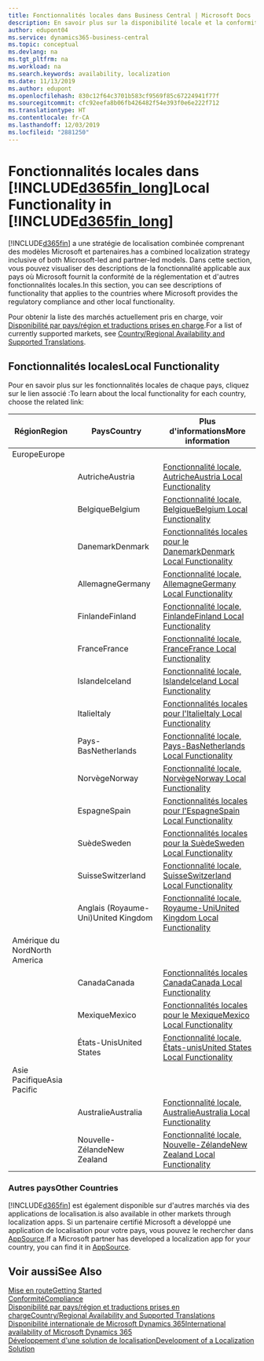 ```yaml
---
title: Fonctionnalités locales dans Business Central | Microsoft Docs
description: En savoir plus sur la disponibilité locale et la conformité de la réglementation de Dynamics 365 Business Central.
author: edupont04
ms.service: dynamics365-business-central
ms.topic: conceptual
ms.devlang: na
ms.tgt_pltfrm: na
ms.workload: na
ms.search.keywords: availability, localization
ms.date: 11/13/2019
ms.author: edupont
ms.openlocfilehash: 830c12f64c3701b583cf9569f85c67224941f77f
ms.sourcegitcommit: cfc92eefa8b06fb426482f54e393f0e6e222f712
ms.translationtype: HT
ms.contentlocale: fr-CA
ms.lasthandoff: 12/03/2019
ms.locfileid: "2881250"
---
```

# <a name="local-functionality-in-included365fin_longincludesd365fin_long_mdmd"></a><span data-ttu-id="99345-103">Fonctionnalités locales dans [!INCLUDE[d365fin_long](includes/d365fin_long_md.md)]</span><span class="sxs-lookup"><span data-stu-id="99345-103">Local Functionality in [!INCLUDE[d365fin_long](includes/d365fin_long_md.md)]</span></span>
[!INCLUDE[d365fin](includes/d365fin_md.md)] <span data-ttu-id="99345-104">a une stratégie de localisation combinée comprenant des modèles Microsoft et partenaires.</span><span class="sxs-lookup"><span data-stu-id="99345-104">has a combined localization strategy inclusive of both Microsoft-led and partner-led models.</span></span> <span data-ttu-id="99345-105">Dans cette section, vous pouvez visualiser des descriptions de la fonctionnalité applicable aux pays où Microsoft fournit la conformité de la réglementation et d'autres fonctionnalités locales.</span><span class="sxs-lookup"><span data-stu-id="99345-105">In this section, you can see descriptions of functionality that applies to the countries where Microsoft provides the regulatory compliance and other local functionality.</span></span>  

<span data-ttu-id="99345-106">Pour obtenir la liste des marchés actuellement pris en charge, voir [Disponibilité par pays/région et traductions prises en charge](/dynamics365/business-central/dev-itpro/compliance/apptest-countries-and-translations?toc=/dynamics365/business-central/toc.json).</span><span class="sxs-lookup"><span data-stu-id="99345-106">For a list of currently supported markets, see [Country/Regional Availability and Supported Translations](/dynamics365/business-central/dev-itpro/compliance/apptest-countries-and-translations?toc=/dynamics365/business-central/toc.json).</span></span>  

## <a name="local-functionality"></a><span data-ttu-id="99345-107">Fonctionnalités locales</span><span class="sxs-lookup"><span data-stu-id="99345-107">Local Functionality</span></span>
<span data-ttu-id="99345-108">Pour en savoir plus sur les fonctionnalités locales de chaque pays, cliquez sur le lien associé :</span><span class="sxs-lookup"><span data-stu-id="99345-108">To learn about the local functionality for each country, choose the related link:</span></span>

| <span data-ttu-id="99345-109">Région</span><span class="sxs-lookup"><span data-stu-id="99345-109">Region</span></span> | <span data-ttu-id="99345-110">Pays</span><span class="sxs-lookup"><span data-stu-id="99345-110">Country</span></span> | <span data-ttu-id="99345-111">Plus d'informations</span><span class="sxs-lookup"><span data-stu-id="99345-111">More information</span></span> |
| --- | --- |--- |
| <span data-ttu-id="99345-112">Europe</span><span class="sxs-lookup"><span data-stu-id="99345-112">Europe</span></span> |  | |
|        | <span data-ttu-id="99345-113">Autriche</span><span class="sxs-lookup"><span data-stu-id="99345-113">Austria</span></span> | [<span data-ttu-id="99345-114">Fonctionnalité locale, Autriche</span><span class="sxs-lookup"><span data-stu-id="99345-114">Austria Local Functionality</span></span>](localfunctionality/austria/austria-local-functionality.md) |
|        | <span data-ttu-id="99345-115">Belgique</span><span class="sxs-lookup"><span data-stu-id="99345-115">Belgium</span></span> |  [<span data-ttu-id="99345-116">Fonctionnalité locale, Belgique</span><span class="sxs-lookup"><span data-stu-id="99345-116">Belgium Local Functionality</span></span>](localfunctionality/belgium/belgium-local-functionality.md) |
|        | <span data-ttu-id="99345-117">Danemark</span><span class="sxs-lookup"><span data-stu-id="99345-117">Denmark</span></span> | [<span data-ttu-id="99345-118">Fonctionnalités locales pour le Danemark</span><span class="sxs-lookup"><span data-stu-id="99345-118">Denmark Local Functionality</span></span>](localfunctionality/denmark/denmark-local-functionality.md) |
|        | <span data-ttu-id="99345-119">Allemagne</span><span class="sxs-lookup"><span data-stu-id="99345-119">Germany</span></span> | [<span data-ttu-id="99345-120">Fonctionnalité locale, Allemagne</span><span class="sxs-lookup"><span data-stu-id="99345-120">Germany Local Functionality</span></span>](localfunctionality/germany/germany-local-functionality.md) |
|        | <span data-ttu-id="99345-121">Finlande</span><span class="sxs-lookup"><span data-stu-id="99345-121">Finland</span></span> | [<span data-ttu-id="99345-122">Fonctionnalité locale, Finlande</span><span class="sxs-lookup"><span data-stu-id="99345-122">Finland Local Functionality</span></span>](localfunctionality/finland/finland-local-functionality.md) |
|        | <span data-ttu-id="99345-123">France</span><span class="sxs-lookup"><span data-stu-id="99345-123">France</span></span> | [<span data-ttu-id="99345-124">Fonctionnalité locale, France</span><span class="sxs-lookup"><span data-stu-id="99345-124">France Local Functionality</span></span>](localfunctionality/france/france-local-functionality.md) |
|        | <span data-ttu-id="99345-125">Islande</span><span class="sxs-lookup"><span data-stu-id="99345-125">Iceland</span></span> | [<span data-ttu-id="99345-126">Fonctionnalité locale, Islande</span><span class="sxs-lookup"><span data-stu-id="99345-126">Iceland Local Functionality</span></span>](localfunctionality/iceland/iceland-local-functionality.md) |
|        | <span data-ttu-id="99345-127">Italie</span><span class="sxs-lookup"><span data-stu-id="99345-127">Italy</span></span> | [<span data-ttu-id="99345-128">Fonctionnalités locales pour l'Italie</span><span class="sxs-lookup"><span data-stu-id="99345-128">Italy Local Functionality</span></span>](localfunctionality/italy/italy-local-functionality.md) |
|        | <span data-ttu-id="99345-129">Pays-Bas</span><span class="sxs-lookup"><span data-stu-id="99345-129">Netherlands</span></span> | [<span data-ttu-id="99345-130">Fonctionnalité locale, Pays-Bas</span><span class="sxs-lookup"><span data-stu-id="99345-130">Netherlands Local Functionality</span></span>](localfunctionality/netherlands/netherlands-local-functionality.md) |
|        | <span data-ttu-id="99345-131">Norvège</span><span class="sxs-lookup"><span data-stu-id="99345-131">Norway</span></span> | [<span data-ttu-id="99345-132">Fonctionnalité locale, Norvège</span><span class="sxs-lookup"><span data-stu-id="99345-132">Norway Local Functionality</span></span>](localfunctionality/norway/norway-local-functionality.md) |
|        | <span data-ttu-id="99345-133">Espagne</span><span class="sxs-lookup"><span data-stu-id="99345-133">Spain</span></span> | [<span data-ttu-id="99345-134">Fonctionnalités locales pour l'Espagne</span><span class="sxs-lookup"><span data-stu-id="99345-134">Spain Local Functionality</span></span>](localfunctionality/spain/spain-local-functionality.md) |
|        | <span data-ttu-id="99345-135">Suède</span><span class="sxs-lookup"><span data-stu-id="99345-135">Sweden</span></span> | [<span data-ttu-id="99345-136">Fonctionnalités locales pour la Suède</span><span class="sxs-lookup"><span data-stu-id="99345-136">Sweden Local Functionality</span></span>](localfunctionality/sweden/sweden-local-functionality.md) |
|        | <span data-ttu-id="99345-137">Suisse</span><span class="sxs-lookup"><span data-stu-id="99345-137">Switzerland</span></span> | [<span data-ttu-id="99345-138">Fonctionnalité locale, Suisse</span><span class="sxs-lookup"><span data-stu-id="99345-138">Switzerland Local Functionality</span></span>](localfunctionality/switzerland/switzerland-local-functionality.md) |
|        | <span data-ttu-id="99345-139">Anglais (Royaume-Uni)</span><span class="sxs-lookup"><span data-stu-id="99345-139">United Kingdom</span></span> | [<span data-ttu-id="99345-140">Fonctionnalité locale, Royaume-Uni</span><span class="sxs-lookup"><span data-stu-id="99345-140">United Kingdom Local Functionality</span></span>](localfunctionality/unitedkingdom/united-kingdom-local-functionality.md) |
| <span data-ttu-id="99345-141">Amérique du Nord</span><span class="sxs-lookup"><span data-stu-id="99345-141">North America</span></span> |       |  |
|        | <span data-ttu-id="99345-142">Canada</span><span class="sxs-lookup"><span data-stu-id="99345-142">Canada</span></span>|[<span data-ttu-id="99345-143">Fonctionnalités locales Canada</span><span class="sxs-lookup"><span data-stu-id="99345-143">Canada Local Functionality</span></span>](localfunctionality/canada/canada-local-functionality.md) |
|        | <span data-ttu-id="99345-144">Mexique</span><span class="sxs-lookup"><span data-stu-id="99345-144">Mexico</span></span> | [<span data-ttu-id="99345-145">Fonctionnalités locales pour le Mexique</span><span class="sxs-lookup"><span data-stu-id="99345-145">Mexico Local Functionality</span></span>](localfunctionality/mexico/mexico-local-functionality.md) |
|        | <span data-ttu-id="99345-146">États-Unis</span><span class="sxs-lookup"><span data-stu-id="99345-146">United States</span></span>|[<span data-ttu-id="99345-147">Fonctionnalité locale, États-unis</span><span class="sxs-lookup"><span data-stu-id="99345-147">United States Local Functionality</span></span>](localfunctionality/unitedstates/united-states-local-functionality.md) |
| <span data-ttu-id="99345-148">Asie Pacifique</span><span class="sxs-lookup"><span data-stu-id="99345-148">Asia Pacific</span></span> |       |  |
|        | <span data-ttu-id="99345-149">Australie</span><span class="sxs-lookup"><span data-stu-id="99345-149">Australia</span></span> | [<span data-ttu-id="99345-150">Fonctionnalité locale, Australie</span><span class="sxs-lookup"><span data-stu-id="99345-150">Australia Local Functionality</span></span>](localfunctionality/australia/australia-local-functionality.md) |
|        | <span data-ttu-id="99345-151">Nouvelle-Zélande</span><span class="sxs-lookup"><span data-stu-id="99345-151">New Zealand</span></span> | [<span data-ttu-id="99345-152">Fonctionnalité locale, Nouvelle-Zélande</span><span class="sxs-lookup"><span data-stu-id="99345-152">New Zealand Local Functionality</span></span>](localfunctionality/newzealand/new-zealand-local-functionality.md) |

### <a name="other-countries"></a><span data-ttu-id="99345-153">Autres pays</span><span class="sxs-lookup"><span data-stu-id="99345-153">Other Countries</span></span>
[!INCLUDE[d365fin](includes/d365fin_md.md)] <span data-ttu-id="99345-154">est également disponible sur d'autres marchés via des applications de localisation.</span><span class="sxs-lookup"><span data-stu-id="99345-154">is also available in other markets through localization apps.</span></span> <span data-ttu-id="99345-155">Si un partenaire certifié Microsoft a développé une application de localisation pour votre pays, vous pouvez le rechercher dans [AppSource](https://appsource.microsoft.com/product/dynamics-365-business-central/).</span><span class="sxs-lookup"><span data-stu-id="99345-155">If a Microsoft partner has developed a localization app for your country, you can find it in [AppSource](https://appsource.microsoft.com/product/dynamics-365-business-central/).</span></span>

## <a name="see-also"></a><span data-ttu-id="99345-156">Voir aussi</span><span class="sxs-lookup"><span data-stu-id="99345-156">See Also</span></span>
[<span data-ttu-id="99345-157">Mise en route</span><span class="sxs-lookup"><span data-stu-id="99345-157">Getting Started</span></span>](product-get-started.md)  
[<span data-ttu-id="99345-158">Conformité</span><span class="sxs-lookup"><span data-stu-id="99345-158">Compliance</span></span>](compliance/compliance-overview.md)  
[<span data-ttu-id="99345-159">Disponibilité par pays/région et traductions prises en charge</span><span class="sxs-lookup"><span data-stu-id="99345-159">Country/Regional Availability and Supported Translations</span></span>](/dynamics365/business-central/dev-itpro/compliance/apptest-countries-and-translations?toc=/dynamics365/business-central/toc.json)  
[<span data-ttu-id="99345-160">Disponibilité internationale de Microsoft Dynamics 365</span><span class="sxs-lookup"><span data-stu-id="99345-160">International availability of Microsoft Dynamics 365</span></span>](/dynamics365/get-started/availability)  
[<span data-ttu-id="99345-161">Développement d'une solution de localisation</span><span class="sxs-lookup"><span data-stu-id="99345-161">Development of a Localization Solution</span></span>](/dynamics365/business-central/dev-itpro/developer/readiness/readiness-develop-localization)  
